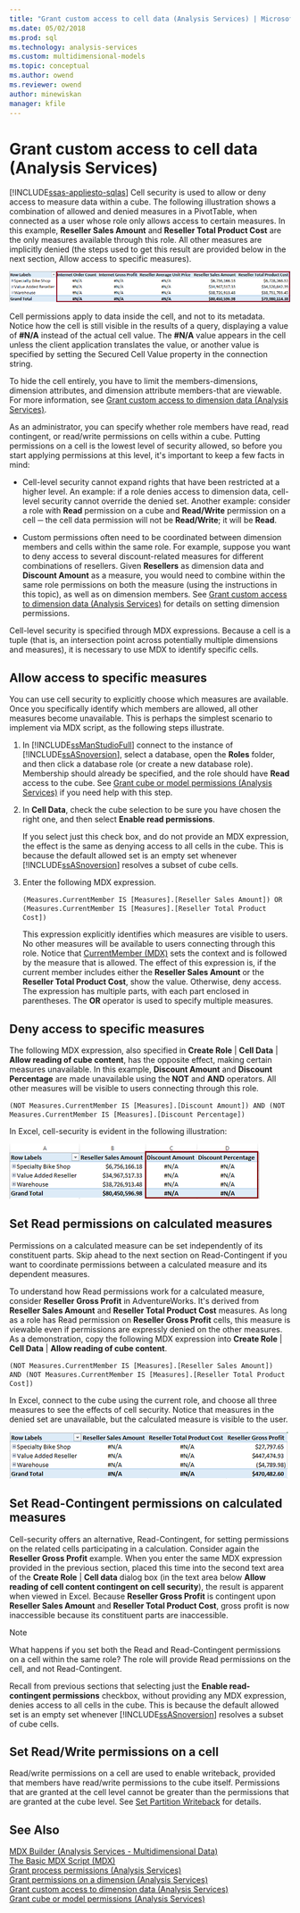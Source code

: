 ```yaml
---
title: "Grant custom access to cell data (Analysis Services) | Microsoft Docs"
ms.date: 05/02/2018
ms.prod: sql
ms.technology: analysis-services
ms.custom: multidimensional-models
ms.topic: conceptual
ms.author: owend
ms.reviewer: owend
author: minewiskan
manager: kfile
---
```

# Grant custom access to cell data (Analysis Services)
[!INCLUDE[ssas-appliesto-sqlas](../includes/ssas-appliesto-sqlas.md)]
  Cell security is used to allow or deny access to measure data within a cube. The following illustration shows a combination of allowed and denied measures in a PivotTable, when connected as a user whose role only allows access to certain measures. In this example, **Reseller Sales Amount** and **Reseller Total Product Cost** are the only measures available through this role. All other measures are implicitly denied (the steps used to get this result are provided below in the next section, Allow access to specific measures).  
  
 ![Pivottable showing allowed and denied cells](../../analysis-services/multidimensional-models/media/ssas-permscellsallowed.png "Pivottable showing allowed and denied cells")  
  
 Cell permissions apply to data inside the cell, and not to its metadata. Notice how the cell is still visible in the results of a query, displaying a value of **#N/A** instead of the actual cell value. The **#N/A** value appears in the cell unless the client application translates the value, or another value is specified by setting the Secured Cell Value property in the connection string.  
  
 To hide the cell entirely, you have to limit the members-dimensions, dimension attributes, and dimension attribute members-that are viewable. For more information, see [Grant custom access to dimension data &#40;Analysis Services&#41;](../../analysis-services/multidimensional-models/grant-custom-access-to-dimension-data-analysis-services.md).  
  
 As an administrator, you can specify whether role members have read, read contingent, or read/write permissions on cells within a cube. Putting permissions on a cell is the lowest level of security allowed, so before you start applying permissions at this level, it's important to keep a few facts in mind:  
  
-   Cell-level security cannot expand rights that have been restricted at a higher level. An example: if a role denies access to dimension data, cell-level security cannot override the denied set. Another example: consider a role with **Read** permission on a cube and **Read/Write** permission on a cell ─ the cell data permission will not be **Read/Write**; it will be **Read**.  
  
-   Custom permissions often need to be coordinated between dimension members and cells within the same role. For example, suppose you want to deny access to several discount-related measures for different combinations of resellers. Given **Resellers** as dimension data and **Discount Amount** as a measure, you would need to combine within the same role permissions on both the measure (using the instructions in this topic), as well as on dimension members. See [Grant custom access to dimension data &#40;Analysis Services&#41;](../../analysis-services/multidimensional-models/grant-custom-access-to-dimension-data-analysis-services.md) for details on setting dimension permissions.  
  
 Cell-level security is specified through MDX expressions. Because a cell is a tuple (that is, an intersection point across potentially multiple dimensions and measures), it is necessary to use MDX to identify specific cells.  
  
## Allow access to specific measures  
 You can use cell security to explicitly choose which measures are available. Once you specifically identify which members are allowed, all other measures become unavailable. This is perhaps the simplest scenario to implement via MDX script, as the following steps illustrate.  
  
1.  In [!INCLUDE[ssManStudioFull](../includes/ssmanstudiofull-md.md)] connect to the instance of [!INCLUDE[ssASnoversion](../includes/ssasnoversion-md.md)], select a database, open the **Roles** folder, and then click a database role (or create a new database role). Membership should already be specified, and the role should have **Read** access to the cube. See [Grant cube or model permissions &#40;Analysis Services&#41;](../../analysis-services/multidimensional-models/grant-cube-or-model-permissions-analysis-services.md) if you need help with this step.  
  
2.  In **Cell Data**, check the cube selection to be sure you have chosen the right one, and then select **Enable read permissions**.  
  
     If you select just this check box, and do not provide an MDX expression, the effect is the same as denying access to all cells in the cube. This is because the default allowed set is an empty set whenever [!INCLUDE[ssASnoversion](../includes/ssasnoversion-md.md)] resolves a subset of cube cells.  
  
3.  Enter the following MDX expression.  
  
    ```  
    (Measures.CurrentMember IS [Measures].[Reseller Sales Amount]) OR (Measures.CurrentMember IS [Measures].[Reseller Total Product Cost])  
    ```  
  
     This expression explicitly identifies which measures are visible to users. No other measures will be available to users connecting through this role. Notice that [CurrentMember &#40;MDX&#41;](/sql/mdx/currentmember-mdx) sets the context and is followed by the measure that is allowed. The effect of this expression is, if the current member includes either the **Reseller Sales Amount** or the **Reseller Total Product Cost**, show the value. Otherwise, deny access. The expression has multiple parts, with each part enclosed in parentheses. The **OR** operator is used to specify multiple measures.  
  
## Deny access to specific measures  
 The following MDX expression, also specified in **Create Role** | **Cell Data** | **Allow reading of cube content**, has the opposite effect, making certain measures unavailable. In this example, **Discount Amount** and **Discount Percentage** are made unavailable using the **NOT** and **AND** operators. All other measures will be visible to users connecting through this role.  
  
```  
(NOT Measures.CurrentMember IS [Measures].[Discount Amount]) AND (NOT Measures.CurrentMember IS [Measures].[Discount Percentage])  
```  
  
 In Excel, cell-security is evident in the following illustration:  
  
 ![Excel columns showing cells as not-available](../../analysis-services/multidimensional-models/media/ssas-permscellshidemeasure.png "Excel columns showing cells as not-available")  
  
## Set Read permissions on calculated measures  
 Permissions on a calculated measure can be set independently of its constituent parts. Skip ahead to the next section on Read-Contingent if you want to coordinate permissions between a calculated measure and its dependent measures.  
  
 To understand how Read permissions work for a calculated measure, consider **Reseller Gross Profit** in AdventureWorks. It's derived from **Reseller Sales Amount** and **Reseller Total Product Cost** measures. As long as a role has Read permission on **Reseller Gross Profit** cells, this measure is viewable even if permissions are expressly denied on the other measures. As a demonstration, copy the following MDX expression into **Create Role** | **Cell Data** | **Allow reading of cube content**.  
  
```  
(NOT Measures.CurrentMember IS [Measures].[Reseller Sales Amount])  
AND (NOT Measures.CurrentMember IS [Measures].[Reseller Total Product Cost])  
```  
  
 In Excel, connect to the cube using the current role, and choose all three measures to see the effects of cell security. Notice that measures in the denied set are unavailable, but the calculated measure is visible to the user.  
  
 ![Excel table with available and unavailable cellls](../../analysis-services/multidimensional-models/media/ssas-permscalculatedcells.png "Excel table with available and unavailable cellls")  
  
## Set Read-Contingent permissions on calculated measures  
 Cell-security offers an alternative, Read-Contingent, for setting permissions on the related cells participating in a calculation. Consider again the **Reseller Gross Profit** example. When you enter the same MDX expression provided in the previous section, placed this time into the second text area of the **Create Role** | **Cell data** dialog box (in the text area below **Allow reading of cell content contingent on cell security**), the result is apparent when viewed in Excel. Because **Reseller Gross Profit** is contingent upon **Reseller Sales Amount** and **Reseller Total Product Cost**, gross profit is now inaccessible because its constituent parts are inaccessible.  
  
> [!NOTE]  
>  What happens if you set both the Read and Read-Contingent permissions on a cell within the same role? The role will provide Read permissions on the cell, and not Read-Contingent.  
  
 Recall from previous sections that selecting just the **Enable read-contingent permissions** checkbox, without providing any MDX expression, denies access to all cells in the cube. This is because the default allowed set is an empty set whenever [!INCLUDE[ssASnoversion](../includes/ssasnoversion-md.md)] resolves a subset of cube cells.  
  
## Set Read/Write permissions on a cell  
 Read/write permissions on a cell are used to enable writeback, provided that members have read/write permissions to the cube itself. Permissions that are granted at the cell level cannot be greater than the permissions that are granted at the cube level. See [Set Partition Writeback](../../analysis-services/multidimensional-models/set-partition-writeback.md) for details.  
  
## See Also  
 [MDX Builder &#40;Analysis Services - Multidimensional Data&#41;](https://msdn.microsoft.com/library/fecbf093-65ea-4e1b-b637-f04876f1cb0f)   
 [The Basic MDX Script &#40;MDX&#41;](../../analysis-services/multidimensional-models/mdx/the-basic-mdx-script-mdx.md)   
 [Grant process permissions &#40;Analysis Services&#41;](../../analysis-services/multidimensional-models/grant-process-permissions-analysis-services.md)   
 [Grant permissions on a dimension &#40;Analysis Services&#41;](../../analysis-services/multidimensional-models/grant-permissions-on-a-dimension-analysis-services.md)   
 [Grant custom access to dimension data &#40;Analysis Services&#41;](../../analysis-services/multidimensional-models/grant-custom-access-to-dimension-data-analysis-services.md)   
 [Grant cube or model permissions &#40;Analysis Services&#41;](../../analysis-services/multidimensional-models/grant-cube-or-model-permissions-analysis-services.md)  
  
  
